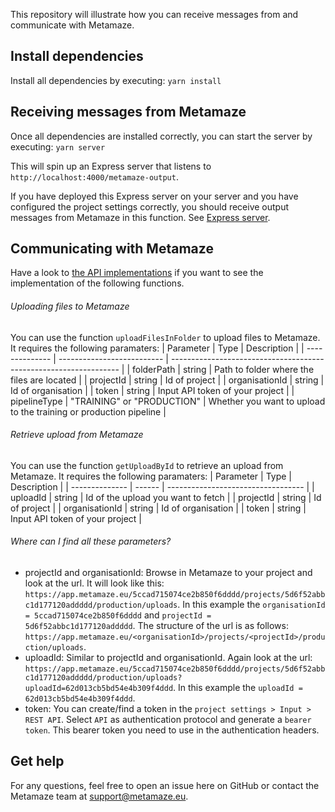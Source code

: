 This repository will illustrate how you can receive messages from and communicate with Metamaze. 

## Install dependencies

Install all dependencies by executing:
`yarn install`

## Receiving messages from Metamaze

Once all dependencies are installed correctly, you can start the server by executing:
`yarn server`

This will spin up an Express server that listens to `http://localhost:4000/metamaze-output`.

If you have deployed this Express server on your server and you have configured the project settings correctly, you should receive output messages from Metamaze in this function. See [Express server](/src/server/index.ts).

## Communicating with Metamaze

Have a look to [the API implementations](/src/api/index.ts) if you want to see the implementation of the following functions.



###### Uploading files to Metamaze

You can use the function `uploadFilesInFolder` to upload files to Metamaze.
It requires the following paramaters:
| Parameter      | Type                       | Description                                                       |
| -------------- | -------------------------- | ----------------------------------------------------------------- |
| folderPath     | string                     | Path to folder where the files are located                        |
| projectId      | string                     | Id of project                                                     |
| organisationId | string                     | Id of organisation                                                |
| token          | string                     | Input API token of your project                                   |
| pipelineType   | "TRAINING" or "PRODUCTION" | Whether you want to upload to the training or production pipeline |

###### Retrieve upload from Metamaze

You can use the function `getUploadById` to retrieve an upload from Metamaze.
It requires the following paramaters:
| Parameter      | Type   | Description                        |
| -------------- | ------ | ---------------------------------- |
| uploadId       | string | Id of the upload you want to fetch |
| projectId      | string | Id of project                      |
| organisationId | string | Id of organisation                 |
| token          | string | Input API token of your project    |

###### Where can I find all these parameters?
* projectId and organisationId: 
 Browse in Metamaze to your project and look at the url. It will look like this: `https://app.metamaze.eu/5ccad715074ce2b850f6dddd/projects/5d6f52abbc1d177120addddd/production/uploads`.
In this example the `organisationId = 5ccad715074ce2b850f6dddd` and `projectId = 5d6f52abbc1d177120addddd`.
The structure of the url is as follows: `https://app.metamaze.eu/<organisationId>/projects/<projectId>/production/uploads`.
* uploadId:
Similar to projectId and organisationId. Again look at the url: `https://app.metamaze.eu/5ccad715074ce2b850f6dddd/projects/5d6f52abbc1d177120addddd/production/uploads?uploadId=62d013cb5bd54e4b309f4ddd`. In this example the `uploadId = 62d013cb5bd54e4b309f4ddd`.
* token: 
You can create/find a token in the `project settings > Input > REST API`. Select `API` as authentication protocol and generate a `bearer token`. This bearer token you need to use in the authentication headers.

## Get help

For any questions, feel free to open an issue here on GitHub or contact the Metamaze team at support@metamaze.eu.
